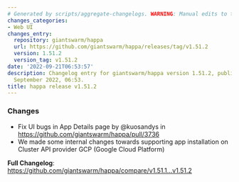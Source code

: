 ```yaml
---
# Generated by scripts/aggregate-changelogs. WARNING: Manual edits to this files will be overwritten.
changes_categories:
- Web UI
changes_entry:
  repository: giantswarm/happa
  url: https://github.com/giantswarm/happa/releases/tag/v1.51.2
  version: 1.51.2
  version_tag: v1.51.2
date: '2022-09-21T06:53:57'
description: Changelog entry for giantswarm/happa version 1.51.2, published on 21
  September 2022, 06:53.
title: happa release v1.51.2
---
```


<!-- Release notes generated using configuration in .github/release.yml at main -->

### Changes
* Fix UI bugs in App Details page by @kuosandys in https://github.com/giantswarm/happa/pull/3736
* We made some internal changes towards supporting app installation on Cluster API provider GCP (Google Cloud Platform)

**Full Changelog**: https://github.com/giantswarm/happa/compare/v1.51.1...v1.51.2
